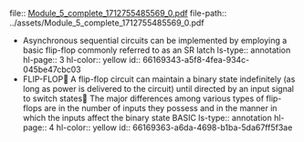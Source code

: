 file:: [Module_5_complete_1712755485569_0.pdf](../assets/Module_5_complete_1712755485569_0.pdf)
file-path:: ../assets/Module_5_complete_1712755485569_0.pdf

- Asynchronous sequential circuits can be implemented by employing a basic flip-flop commonly referred to as an SR latch
  ls-type:: annotation
  hl-page:: 3
  hl-color:: yellow
  id:: 66169343-a5f8-4fea-934c-045be47cbc03
- FLIP-FLOP A flip-flop circuit can maintain a binary state indefinitely (as long as power is delivered to the circuit) until directed by an input signal to switch states The major differences among various types of flip-flops are in the number of inputs they possess and in the manner in which the inputs affect the binary state BASIC
  ls-type:: annotation
  hl-page:: 4
  hl-color:: yellow
  id:: 66169363-a6da-4698-b1ba-5da67ff5f3ae